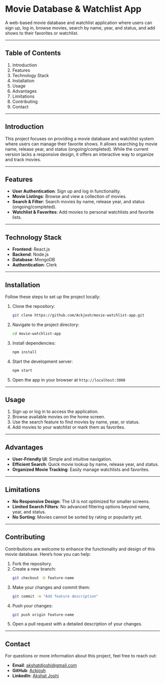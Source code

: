 # Movie Database & Watchlist App

A web-based movie database and watchlist application where users can sign up, log in, browse movies, search by name, year, and status, and add shows to their favorites or watchlist.

---

## Table of Contents

1. Introduction
2. Features
3. Technology Stack
4. Installation
5. Usage
6. Advantages
7. Limitations
8. Contributing
9. Contact

---

## Introduction

This project focuses on providing a movie database and watchlist system where users can manage their favorite shows. It allows searching by movie name, release year, and status (ongoing/completed). While the current version lacks a responsive design, it offers an interactive way to organize and track movies.

---

## Features

- **User Authentication**: Sign up and log in functionality.
- **Movie Listings**: Browse and view a collection of movies.
- **Search & Filter**: Search movies by name, release year, and status (ongoing/completed).
- **Watchlist & Favorites**: Add movies to personal watchlists and favorite lists.

---

## Technology Stack

- **Frontend**: React.js
- **Backend**: Node.js
- **Database**: MongoDB
- **Authentication**: Clerk

---

## Installation

Follow these steps to set up the project locally:

1. Clone the repository:
   ```sh
   git clone https://github.com/Ackjosh/movie-watchlist-app.git
   ```
2. Navigate to the project directory:
   ```sh
   cd movie-watchlist-app
   ```
3. Install dependencies:
   ```sh
   npm install
   ```
4. Start the development server:
   ```sh
   npm start
   ```
5. Open the app in your browser at `http://localhost:3000`

---

## Usage

1. Sign up or log in to access the application.
2. Browse available movies on the home screen.
3. Use the search feature to find movies by name, year, or status.
4. Add movies to your watchlist or mark them as favorites.

---

## Advantages

- **User-Friendly UI**: Simple and intuitive navigation.
- **Efficient Search**: Quick movie lookup by name, release year, and status.
- **Organized Movie Tracking**: Easily manage watchlists and favorites.

---

## Limitations

- **No Responsive Design**: The UI is not optimized for smaller screens.
- **Limited Search Filters**: No advanced filtering options beyond name, year, and status.
- **No Sorting**: Movies cannot be sorted by rating or popularity yet.

---

## Contributing

Contributions are welcome to enhance the functionality and design of this movie database. Here’s how you can help:

1. Fork the repository.
2. Create a new branch:
   ```sh
   git checkout -b feature-name
   ```
3. Make your changes and commit them:
   ```sh
   git commit -m "Add feature description"
   ```
4. Push your changes:
   ```sh
   git push origin feature-name
   ```
5. Open a pull request with a detailed description of your changes.

---

## Contact

For questions or more information about this project, feel free to reach out:

- **Email**: akshatdjoshi@gmail.com
- **GitHub**: [Ackjosh](https://github.com/Ackjosh)
- **LinkedIn**: [Akshat Joshi](https://www.linkedin.com/in/akshat-joshi-17ab542b9/)



